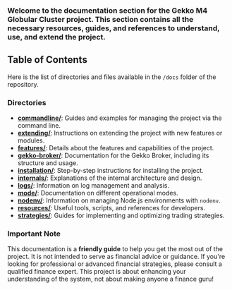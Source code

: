### Welcome to the documentation section for the **Gekko M4 Globular Cluster** project. This section contains all the necessary resources, guides, and references to understand, use, and extend the project.

## Table of Contents

Here is the list of directories and files available in the `/docs` folder of the repository.

### Directories
- [**commandline/**](https://github.com/universalbit-dev/gekko-m4-globular-cluster/tree/master/docs/commandline): Guides and examples for managing the project via the command line.
- [**extending/**](https://github.com/universalbit-dev/gekko-m4-globular-cluster/tree/master/docs/extending): Instructions on extending the project with new features or modules.
- [**features/**](https://github.com/universalbit-dev/gekko-m4-globular-cluster/tree/master/docs/features): Details about the features and capabilities of the project.
- [**gekko-broker/**](https://github.com/universalbit-dev/gekko-m4-globular-cluster/tree/master/docs/gekko-broker): Documentation for the Gekko Broker, including its structure and usage.
- [**installation/**](https://github.com/universalbit-dev/gekko-m4-globular-cluster/tree/master/docs/installation): Step-by-step instructions for installing the project.
- [**internals/**](https://github.com/universalbit-dev/gekko-m4-globular-cluster/tree/master/docs/internals): Explanations of the internal architecture and design.
- [**logs/**](https://github.com/universalbit-dev/gekko-m4-globular-cluster/tree/master/docs/logs): Information on log management and analysis.
- [**mode/**](https://github.com/universalbit-dev/gekko-m4-globular-cluster/tree/master/docs/mode): Documentation on different operational modes.
- [**nodenv/**](https://github.com/universalbit-dev/gekko-m4-globular-cluster/tree/master/docs/nodenv): Information on managing Node.js environments with `nodenv`.
- [**resources/**](https://github.com/universalbit-dev/gekko-m4-globular-cluster/tree/master/docs/resources): Useful tools, scripts, and references for developers.
- [**strategies/**](https://github.com/universalbit-dev/gekko-m4-globular-cluster/tree/master/docs/strategies): Guides for implementing and optimizing trading strategies.

### **Important Note**
This documentation is a **friendly guide** to help you get the most out of the project. It is not intended to serve as financial advice or guidance. If you're looking for professional or advanced financial strategies, please consult a qualified finance expert. This project is about enhancing your understanding of the system, not about making anyone a finance guru!
